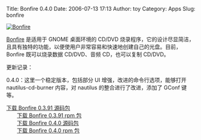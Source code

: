 Title: Bonfire 0.4.0
Date: 2006-07-13 17:13
Author: toy
Category: Apps
Slug: bonfire

[![Bonfire](http://i.linuxtoy.org/i/bonfire_s.png)](http://i.linuxtoy.org/i/bonfire.png)

[Bonfire](http://perso.orange.fr/bonfire/) 是适用于 GNOME 桌面环境的
CD/DVD
烧录程序，它的设计尽显简洁，且具有独特的功能，以便使用户非常容易和快速地创建自己的光盘。目前，Bonfire
既可以烧录数据 CD/DVD、音频 CD，也可以复制 CD/DVD。

更新记录：

0.4.0：这里一个稳定版本，包括部分 UI 增强，改进的命令行选项，能够打开
nautilus-cd-burner 内容，对 nautilus 的整合进行了改进，添加了 GConf
键等。

[下载 Bonfire 0.3.91
源码包](http://prdownloads.sourceforge.net/bonfire/bonfire-0.3.91.tar.gz?download)  
　　[下载 Bonfire 0.3.91 rpm
包](http://prdownloads.sourceforge.net/bonfire/bonfire-0.3.91-1.i386.rpm?download)  
　　[下载 Bonfire 0.4.0
源码包](http://prdownloads.sourceforge.net/bonfire/bonfire-0.4.0.tar.gz?download)  
　　[下载 Bonfire 0.4.0 rpm
包](http://prdownloads.sourceforge.net/bonfire/bonfire-0.4.0-1.i386.rpm?download)
